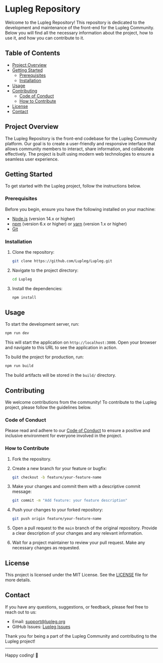# Lupleg Repository

Welcome to the Lupleg Repository! This repository is dedicated to the development and maintenance of the front-end for the Lupleg Community. Below you will find all the necessary information about the project, how to use it, and how you can contribute to it.

## Table of Contents

- [Project Overview](#project-overview)
- [Getting Started](#getting-started)
  - [Prerequisites](#prerequisites)
  - [Installation](#installation)
- [Usage](#usage)
- [Contributing](#contributing)
  - [Code of Conduct](#code-of-conduct)
  - [How to Contribute](#how-to-contribute)
- [License](#license)
- [Contact](#contact)

## Project Overview

The Lupleg Repository is the front-end codebase for the Lupleg Community platform. Our goal is to create a user-friendly and responsive interface that allows community members to interact, share information, and collaborate effectively. The project is built using modern web technologies to ensure a seamless user experience.

## Getting Started

To get started with the Lupleg project, follow the instructions below.

### Prerequisites

Before you begin, ensure you have the following installed on your machine:

- [Node.js](https://nodejs.org/) (version 14.x or higher)
- [npm](https://www.npmjs.com/) (version 6.x or higher) or [yarn](https://yarnpkg.com/) (version 1.x or higher)
- [Git](https://git-scm.com/)

### Installation

1. Clone the repository:

   ```bash
   git clone https://github.com/Lupleg/Lupleg.git
   ```

2. Navigate to the project directory:

   ```bash
   cd Lupleg
   ```

3. Install the dependencies:

   ```bash
   npm install
   ```

## Usage

To start the development server, run:

```bash
npm run dev
```

This will start the application on `http://localhost:3000`. Open your browser and navigate to this URL to see the application in action.

To build the project for production, run:

```bash
npm run build
```

The build artifacts will be stored in the `build/` directory.

## Contributing

We welcome contributions from the community! To contribute to the Lupleg project, please follow the guidelines below.

### Code of Conduct

Please read and adhere to our [Code of Conduct](CODE_OF_CONDUCT.md) to ensure a positive and inclusive environment for everyone involved in the project.

### How to Contribute

1. Fork the repository.

2. Create a new branch for your feature or bugfix:

   ```bash
   git checkout -b feature/your-feature-name
   ```

3. Make your changes and commit them with a descriptive commit message:

   ```bash
   git commit -m "Add feature: your feature description"
   ```

4. Push your changes to your forked repository:

   ```bash
   git push origin feature/your-feature-name
   ```

5. Open a pull request to the `main` branch of the original repository. Provide a clear description of your changes and any relevant information.

6. Wait for a project maintainer to review your pull request. Make any necessary changes as requested.

## License

This project is licensed under the MIT License. See the [LICENSE](LICENSE) file for more details.

## Contact

If you have any questions, suggestions, or feedback, please feel free to reach out to us:

- Email: support@lupleg.org
- GitHub Issues: [Lupleg Issues](https://github.com/your-username/Lupleg/issues)

Thank you for being a part of the Lupleg Community and contributing to the Lupleg project!

---

Happy coding! 🚀
